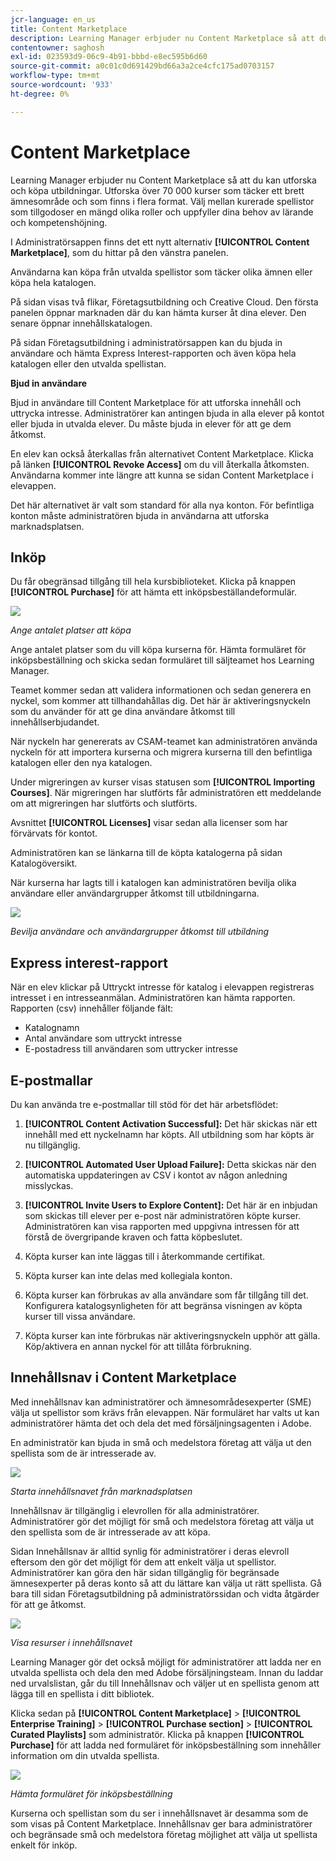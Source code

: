 ```yaml
---
jcr-language: en_us
title: Content Marketplace
description: Learning Manager erbjuder nu Content Marketplace så att du kan utforska och köpa utbildningar. Utforska över 70 000 kurser som täcker ett brett ämnesområde och som finns i flera format. Välj mellan kurerade spellistor som tillgodoser en mängd olika roller och uppfyller dina behov av lärande och kompetenshöjning.
contentowner: saghosh
exl-id: 023593d9-06c9-4b91-bbbd-e8ec595b6d60
source-git-commit: a0c01c0d691429bd66a3a2ce4cfc175ad0703157
workflow-type: tm+mt
source-wordcount: '933'
ht-degree: 0%

---
```


# Content Marketplace

Learning Manager erbjuder nu Content Marketplace så att du kan utforska och köpa utbildningar. Utforska över 70 000 kurser som täcker ett brett ämnesområde och som finns i flera format. Välj mellan kurerade spellistor som tillgodoser en mängd olika roller och uppfyller dina behov av lärande och kompetenshöjning.

I Administratörsappen finns det ett nytt alternativ **[!UICONTROL Content Marketplace]**, som du hittar på den vänstra panelen.

Användarna kan köpa från utvalda spellistor som täcker olika ämnen eller köpa hela katalogen.

På sidan visas två flikar, Företagsutbildning och Creative Cloud. Den första panelen öppnar marknaden där du kan hämta kurser åt dina elever. Den senare öppnar innehållskatalogen.

På sidan Företagsutbildning i administratörsappen kan du bjuda in användare och hämta Express Interest-rapporten och även köpa hela katalogen eller den utvalda spellistan.

**Bjud in användare**

Bjud in användare till Content Marketplace för att utforska innehåll och uttrycka intresse. Administratörer kan antingen bjuda in alla elever på kontot eller bjuda in utvalda elever. Du måste bjuda in elever för att ge dem åtkomst.

En elev kan också återkallas från alternativet Content Marketplace. Klicka på länken **[!UICONTROL Revoke Access]** om du vill återkalla åtkomsten.  Användarna kommer inte längre att kunna se sidan Content Marketplace i elevappen.

Det här alternativet är valt som standard för alla nya konton. För befintliga konton måste administratören bjuda in användarna att utforska marknadsplatsen.

## Inköp

Du får obegränsad tillgång till hela kursbiblioteket. Klicka på knappen **[!UICONTROL Purchase]** för att hämta ett inköpsbeställandeformulär.

![](assets/purchase-request.png)

*Ange antalet platser att köpa*

Ange antalet platser som du vill köpa kurserna för. Hämta formuläret för inköpsbeställning och skicka sedan formuläret till säljteamet hos Learning Manager.

Teamet kommer sedan att validera informationen och sedan generera en nyckel, som kommer att tillhandahållas dig. Det här är aktiveringsnyckeln som du använder för att ge dina användare åtkomst till innehållserbjudandet.

När nyckeln har genererats av CSAM-teamet kan administratören använda nyckeln för att importera kurserna och migrera kurserna till den befintliga katalogen eller den nya katalogen.

Under migreringen av kurser visas statusen som **[!UICONTROL Importing Courses]**. När migreringen har slutförts får administratören ett meddelande om att migreringen har slutförts och slutförts.

Avsnittet **[!UICONTROL Licenses]** visar sedan alla licenser som har förvärvats för kontot.

Administratören kan se länkarna till de köpta katalogerna på sidan Katalogöversikt.

När kurserna har lagts till i katalogen kan administratören bevilja olika användare eller användargrupper åtkomst till utbildningarna.

![](assets/licenses.png)

*Bevilja användare och användargrupper åtkomst till utbildning*

## Express interest-rapport

När en elev klickar på Uttryckt intresse för katalog i elevappen registreras intresset i en intresseanmälan. Administratören kan hämta rapporten. Rapporten (csv) innehåller följande fält:

* Katalognamn
* Antal användare som uttryckt intresse
* E-postadress till användaren som uttrycker intresse

## E-postmallar

Du kan använda tre e-postmallar till stöd för det här arbetsflödet:

1. **[!UICONTROL Content Activation Successful]:** Det här skickas när ett innehåll med ett nyckelnamn har köpts. All utbildning som har köpts är nu tillgänglig.
1. **[!UICONTROL Automated User Upload Failure]:** Detta skickas när den automatiska uppdateringen av CSV i kontot av någon anledning misslyckas.
1. **[!UICONTROL Invite Users to Explore Content]:** Det här är en inbjudan som skickas till elever per e-post när administratören köpte kurser. Administratören kan visa rapporten med uppgivna intressen för att förstå de övergripande kraven och fatta köpbeslutet.

1. Köpta kurser kan inte läggas till i återkommande certifikat.
1. Köpta kurser kan inte delas med kollegiala konton.
1. Köpta kurser kan förbrukas av alla användare som får tillgång till det. Konfigurera katalogsynligheten för att begränsa visningen av köpta kurser till vissa användare.
1. Köpta kurser kan inte förbrukas när aktiveringsnyckeln upphör att gälla. Köp/aktivera en annan nyckel för att tillåta förbrukning.

## Innehållsnav i Content Marketplace

Med innehållsnav kan administratörer och ämnesområdesexperter (SME) välja ut spellistor som krävs från elevappen. När formuläret har valts ut kan administratörer hämta det och dela det med försäljningsagenten i Adobe.

En administratör kan bjuda in små och medelstora företag att välja ut den spellista som de är intresserade av.

![](assets/content-hub.png)

*Starta innehållsnavet från marknadsplatsen*

Innehållsnav är tillgänglig i elevrollen för alla administratörer. Administratörer gör det möjligt för små och medelstora företag att välja ut den spellista som de är intresserade av att köpa.

Sidan Innehållsnav är alltid synlig för administratörer i deras elevroll eftersom den gör det möjligt för dem att enkelt välja ut spellistor. Administratörer kan göra den här sidan tillgänglig för begränsade ämnesexperter på deras konto så att du lättare kan välja ut rätt spellista. Gå bara till sidan Företagsutbildning på administratörssidan och vidta åtgärder för att ge åtkomst.

![](assets/content-hub-resources.png)

*Visa resurser i innehållsnavet*

Learning Manager gör det också möjligt för administratörer att ladda ner en utvalda spellista och dela den med Adobe försäljningsteam. Innan du laddar ned urvalslistan, går du till Innehållsnav och väljer ut en spellista genom att lägga till en spellista i ditt bibliotek.

Klicka sedan på **[!UICONTROL Content Marketplace]** > **[!UICONTROL Enterprise Training]** > **[!UICONTROL Purchase section]** > **[!UICONTROL Curated Playlists]** som administratör. Klicka på knappen **[!UICONTROL Purchase]** för att ladda ned formuläret för inköpsbeställning som innehåller information om din utvalda spellista.

![](assets/download-purchase-request.png)

*Hämta formuläret för inköpsbeställning*

Kurserna och spellistan som du ser i innehållsnavet är desamma som de som visas på Content Marketplace. Innehållsnav ger bara administratörer och begränsade små och medelstora företag möjlighet att välja ut spellista enkelt för inköp.
